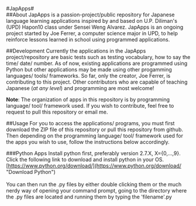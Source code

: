 #JapApps#
<br/>
##About
JapApps is a passion-project/public repository for Japanese language learning applications inspired by and based on U.P. Diliman's (UPD) Hapon10 class under Sensei Weng Alvarez. JapApps is an ongoing project started by Joe Ferrer, a computer science major in UPD, to help reinforce lessons learned in school using programmed applications. 

##Development
Currently the applications in the JapApps project/repository are basic tests such as testing vocabulary, how to say the time/ date/ number. As of now, existing applications are programmed using Python but other applications may be made using other progamming languages/ tools/ frameworks. So far, only the creator, Joe Ferrer, is contributing to this project. Other contributors who are capable of teaching Japanese (_at any level_) and programming are most welcome!

__Note__: The organization of apps in this repository is by programming language/ tool/ framework used. If you wish to contribute, feel free to request to pull this repository or email me.

##Usage
For you to access the applications/ programs, you must first download the ZIP file of this repository or pull this repository from github. Then depending on the programming language/ tool/ framework used for the apps you wish to use, follow the instructions below accordingly. 

###Python Apps
Install python first, preferably version 2.7.X, X={0,...,9}. Click the following link to download and install python in your OS. [https://www.python.org/download/](https://www.python.org/download/ "Download Python")
<br>
<br>
You can then run the .py files by either double clicking them or the much nerdy way of opening your command prompt, going to the directory where the .py files are located and running them by typing the 'filename'.py
